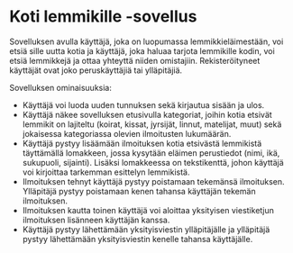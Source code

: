 # Koti lemmikille -sovellus

Sovelluksen avulla käyttäjä, joka on luopumassa lemmikkieläimestään, voi etsiä sille uutta kotia ja käyttäjä, joka haluaa tarjota lemmikille kodin, voi etsiä lemmikkejä ja ottaa yhteyttä niiden omistajiin. Rekisteröityneet käyttäjät ovat joko peruskäyttäjiä tai ylläpitäjiä.

Sovelluksen ominaisuuksia:
* Käyttäjä voi luoda uuden tunnuksen sekä kirjautua sisään ja ulos.
* Käyttäjä näkee sovelluksen etusivulla kategoriat, joihin kotia etsivät lemmikit on lajiteltu (koirat, kissat, jyrsijät, linnut, matelijat, muut) sekä jokaisessa kategoriassa olevien ilmoitusten lukumäärän.
* Käyttäjä pystyy lisäämään ilmoituksen kotia etsivästä lemmikistä täyttämällä lomakkeen, jossa kysytään eläimen perustiedot (nimi, ikä, sukupuoli, sijainti). Lisäksi lomakkeessa on tekstikenttä, johon käyttäjä voi kirjoittaa tarkemman esittelyn lemmikistä.
* Ilmoituksen tehnyt käyttäjä pystyy poistamaan tekemänsä ilmoituksen. Ylläpitäjä pystyy poistamaan kenen tahansa käyttäjän tekemän ilmoituksen.
* Ilmoituksen kautta toinen käyttäjä voi aloittaa yksityisen viestiketjun ilmoituksen lisänneen käyttäjän kanssa.
* Käyttäjä pystyy lähettämään yksityisviestin ylläpitäjälle ja ylläpitäjä pystyy lähettämään yksityisviestin kenelle tahansa käyttäjälle.
